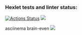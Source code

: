 ### Hexlet tests and linter status:
[![Actions Status](https://github.com/AlexeyBilyk/frontend-project-lvl1/workflows/hexlet-check/badge.svg)](https://github.com/AlexeyBilyk/frontend-project-lvl1/actions)
<a href="https://codeclimate.com/github/AlexeyBilyk/frontend-project-lvl1/maintainability"><img src="https://api.codeclimate.com/v1/badges/bf690bd0254251b90278/maintainability" /></a>

asciinema brain-even
<a href="https://asciinema.org/a/bQSfuTD4zN3FWak1Xg3f0XjpK" target="_blank"><img src="https://asciinema.org/a/bQSfuTD4zN3FWak1Xg3f0XjpK.svg" /></a>